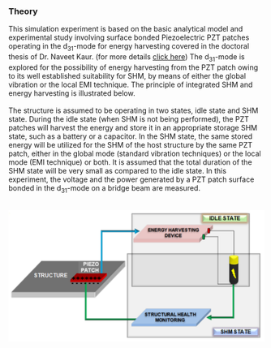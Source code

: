 ### Theory

This simulation experiment is based on the basic analytical model and experimental study involving surface
bonded Piezoelectric PZT patches operating in the d<sub>31</sub>-mode for energy harvesting covered in the doctoral thesis of Dr.
Naveet Kaur. (for more details <a href="images/naveet.pdf">click here</a>) The d<sub>31</sub>-mode is explored for the possibility of energy harvesting from the PZT patch owing to its well established suitability for SHM, by
means of either the global vibration or the local EMI technique. The principle of integrated SHM and
energy harvesting is illustrated below.<br><br>
The structure is assumed to be operating in two states, idle state and SHM state. During the idle state (when
SHM is not being performed), the PZT patches will harvest the energy and store it in an appropriate storage
SHM state, such as a battery or a capacitor. In the SHM state, the same stored energy will be utilized for the
SHM of the host structure by the same PZT patch, either in the global mode (standard vibration techniques)
or the local mode (EMI technique) or both. It is assumed that the total duration of the SHM state will be
very small as compared to the idle state. In this experiment, the voltage and the power generated by a PZT
patch surface bonded in the d<sub>31</sub>-mode on a bridge beam are measured.<br><br> 

 
<img src="images/t1.png"/><br>
<br><br>
